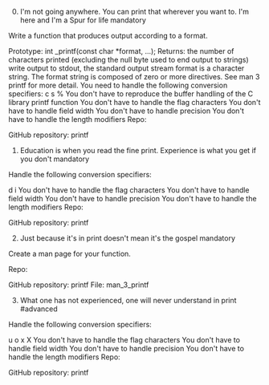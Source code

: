0. I'm not going anywhere. You can print that wherever you want to.
I'm here and I'm a Spur for life mandatory

Write a function that produces output according to a format.

Prototype: int _printf(const char *format, ...);
Returns: the number of characters printed
(excluding the null byte used to end output to strings)
write output to stdout, the standard output stream
format is a character string. The format string is composed of zero or more
directives. See man 3 printf for more detail.
You need to handle the following conversion specifiers:
c
s
%
You don't have to reproduce the buffer handling of the C library printf function
You don't have to handle the flag characters
You don't have to handle field width
You don't have to handle precision
You don't have to handle the length modifiers
Repo:

GitHub repository: printf

1. Education is when you read the fine print.
Experience is what you get if you don't mandatory

Handle the following conversion specifiers:

d
i
You don't have to handle the flag characters
You don't have to handle field width
You don't have to handle precision
You don't have to handle the length modifiers
Repo:

GitHub repository: printf

2. Just because it's in print doesn't mean it's the gospel mandatory

Create a man page for your function.

Repo:

GitHub repository: printf
File: man_3_printf

3. What one has not experienced, one will never understand in print #advanced

Handle the following conversion specifiers:

u
o
x
X
You don't have to handle the flag characters
You don't have to handle field width
You don't have to handle precision
You don't have to handle the length modifiers
Repo:

GitHub repository: printf
